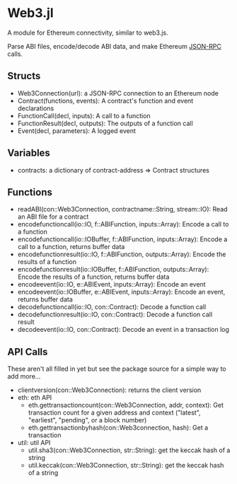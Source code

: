 # Web3.jl

A module for Ethereum connectivity, similar to web3.js.

Parse ABI files, encode/decode ABI data, and make Ethereum [JSON-RPC](https://github.com/ethereum/wiki/wiki/JSON-RPC) calls.

## Structs

* Web3Connection(url): a JSON-RPC connection to an Ethereum node
* Contract(functions, events): A contract's function and event declarations
* FunctionCall(decl, inputs): A call to a function
* FunctionResult(decl, outputs): The outputs of a function call
* Event(decl, parameters): A logged event

## Variables

* contracts: a dictionary of contract-address => Contract structures

## Functions

* readABI(con::Web3Connection, contractname::String, stream::IO): Read an ABI file for a contract
* encodefunctioncall(io::IO, f::ABIFunction, inputs::Array): Encode a call to a function
* encodefunctioncall(io::IOBuffer, f::ABIFunction, inputs::Array): Encode a call to a function, returns buffer data
* encodefunctionresult(io::IO, f::ABIFunction, outputs::Array): Encode the results of a function
* encodefunctionresult(io::IOBuffer, f::ABIFunction, outputs::Array): Encode the results of a function, returns buffer data
* encodeevent(io::IO, e::ABIEvent, inputs::Array): Encode an event
* encodeevent(io::IOBuffer, e::ABIEvent, inputs::Array): Encode an event, returns buffer data
* decodefunctioncall(io::IO, con::Contract): Decode a function call
* decodefunctionresult(io::IO, con::Contract): Decode a function call result
* decodeevent(io::IO, con::Contract): Decode an event in a transaction log

## API Calls

These aren't all filled in yet but see the package source for a simple way to add more...

* clientversion(con::Web3Connection): returns the client version
* eth: eth API
  * eth.gettransactioncount(con::Web3Connection, addr, context): Get transaction count for a given address and context ("latest", "earliest", "pending", or a block number)
  * eth.gettransactionbyhash(con::Web3connection, hash): Get a transaction
* util: util API
  * util.sha3(con::Web3Connection, str::String): get the keccak hash of a string
  * util.keccak(con::Web3Connection, str::String): get the keccak hash of a string
